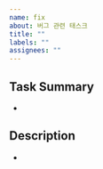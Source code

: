```yaml
---
name: fix
about: 버그 관련 태스크
title: ""
labels: ""
assignees: ""
---
```


## Task Summary

-

## Description

-
